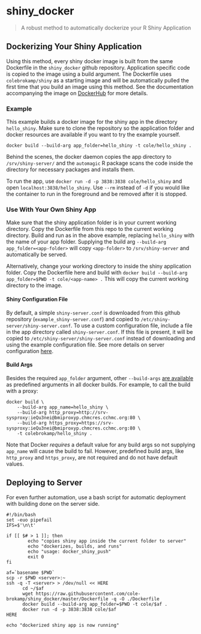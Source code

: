 # shiny_docker

> A robust method to automatically dockerize your R Shiny Application

## Dockerizing Your Shiny Application

Using this method, every shiny docker image is built from the same Dockerfile in the `shiny_docker` github repository. Application specific code is copied to the image using a build argument. The Dockerfile uses `colebrokamp/shiny` as a starting image and will be automatically pulled the first time that you build an image using this method. See the documentation accompanying the image on [DockerHub](https://hub.docker.com/r/colebrokamp/shiny/) for more details.

### Example

This example builds a docker image for the shiny app in the directory `hello_shiny`. Make sure to clone the repository so the application folder and docker resources are available if you want to try the example yourself.

```
docker build --build-arg app_folder=hello_shiny -t cole/hello_shiny .
```

Behind the scenes, the docker daemon copies the app directory to `/srv/shiny-server/` and the `automagic` R package scans the code inside the directory for necessary packages and installs them.

To run the app, use `docker run -d -p 3838:3838 cole/hello_shiny` and open `localhost:3838/hello_shiny`. Use `--rm` instead of `-d` if you would like the container to run in the foreground and be removed after it is stopped.

### Use With Your Own Shiny App

Make sure that the shiny application folder is in your current working directory. Copy the Dockerfile from this repo to the current working directory.  Build and run as in the above example, replacing `hello_shiny` with the name of your app folder. Supplying the build arg `--build-arg app_folder=<app-folder>` will copy `<app-folder>` to `/srv/shiny-server` and automatically be served.

Alternatively, change your working directory to inside the shiny application folder. Copy the Dockerfile here and build with `docker build --build-arg app_folder=$PWD -t cole/<app-name> .` This will copy the current working directory to the image.

#### Shiny Configuration File

By default, a simple `shiny-server.conf` is downloaded from this github repository (`example_shiny-server.conf`) and copied to `/etc/shiny-server/shiny-server.conf`. To use a custom configuration file, include a file in the app directory called `shiny-server.conf`. If this file is present, it will be copied to `/etc/shiny-server/shiny-server.conf` instead of downloading and using the example configuration file. See more details on server configuration [here](http://docs.rstudio.com/shiny-server/#server-management).

#### Build Args

Besides the required `app_folder` argument, other `--build-args` [are available](https://docs.docker.com/engine/reference/builder/#/arg) as predefined arguments in all docker builds. For example, to call the build with a proxy:

```
docker build \
    --build-arg app_name=hello_shiny \
    --build-arg http_proxy=http://srv-sysproxy:ieQu3nei@bmiproxyp.chmcres.cchmc.org:80 \
    --build-arg https_proxy=https://srv-sysproxy:ieQu3nei@bmiproxyp.chmcres.cchmc.org:80 \
    -t colebrokamp/hello_shiny .
```

Note that Docker *requires* a default value for any build args so not supplying `app_name` will cause the build to fail. However, predefined build args, like `http_proxy` and `https_proxy`, are not required and do not have default values.

## Deploying to Server

For even further automation, use a bash script for automatic deployment with building done on the server side.

```
#!/bin/bash
set -euo pipefail
IFS=$'\n\t'

if [[ $# > 1 ]]; then
        echo "copies shiny app inside the current folder to server"
        echo "dockerizes, builds, and runs"
        echo "usage: docker_shiny_push"
        exit 0
fi

af=`basename $PWD`
scp -r $PWD <server>:~
ssh -q -T <server> > /dev/null << HERE
      cd ~/$af
      wget https://raw.githubusercontent.com/cole-brokamp/shiny_docker/master/Dockerfile -q -O ./Dockerfile
      docker build --build-arg app_folder=$PWD -t cole/$af .
      docker run -d -p 3838:3838 cole/$af
HERE

echo "dockerized shiny app is now running"

```
